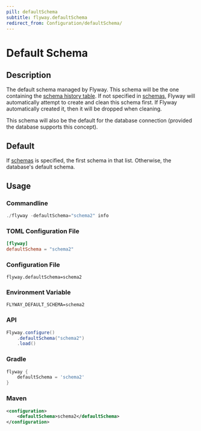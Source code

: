 ```yaml
---
pill: defaultSchema
subtitle: flyway.defaultSchema
redirect_from: Configuration/defaultSchema/
---
```


# Default Schema

## Description
The default schema managed by Flyway. This schema will be the one containing the [schema history table](Concepts/migrations#schema-history-table).
If not specified in [schemas](Configuration/parameters/environments/schemas), Flyway will automatically attempt to create and clean this schema first. If Flyway automatically created it, then it will be dropped when cleaning.

This schema will also be the default for the database connection (provided the database supports this concept).

## Default
If [schemas](Configuration/parameters/environments/schemas) is specified, the first schema in that list. Otherwise, the database's default schema.

## Usage

### Commandline
```powershell
./flyway -defaultSchema="schema2" info
```

### TOML Configuration File
```toml
[flyway]
defaultSchema = "schema2"
```

### Configuration File
```properties
flyway.defaultSchema=schema2
```

### Environment Variable
```properties
FLYWAY_DEFAULT_SCHEMA=schema2
```

### API
```java
Flyway.configure()
    .defaultSchema("schema2")
    .load()
```

### Gradle
```groovy
flyway {
    defaultSchema = 'schema2'
}
```

### Maven
```xml
<configuration>
    <defaultSchema>schema2</defaultSchema>
</configuration>
```

